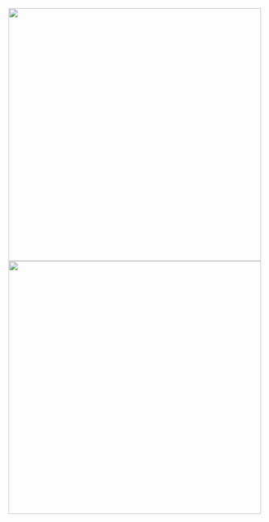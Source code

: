 <img src="https://github.com/Apfelstrudel-Technologien/rlOSScanlines/assets/94743980/bbffc77e-633c-482c-9fe8-b808dc1708b9" width=500><img src="https://github.com/Apfelstrudel-Technologien/rlOSScanlines/assets/94743980/97e31550-1d50-41a8-ab55-7c601bde2f05" width=500>
